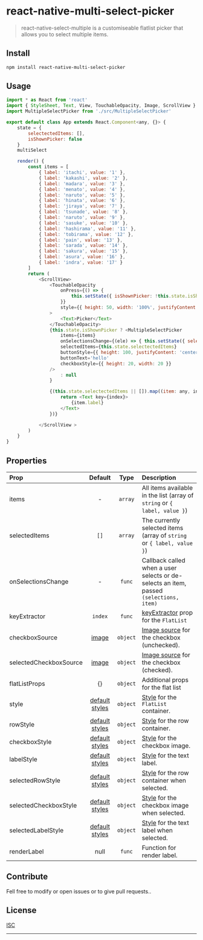 # react-native-multi-select-picker


> react-native-select-multiple is a customiseable  flatlist picker that allows you to select multiple items.


## Install

```sh
npm install react-native-multi-select-picker
```

## Usage

```js
import * as React from 'react'
import { StyleSheet, Text, View, TouchableOpacity, Image, ScrollView } from 'react-native'
import MultipleSelectPicker from './src/MultipleSelectPicker'

export default class App extends React.Component<any, {}> {
    state = {
        selectectedItems: [],
        isShownPicker: false
    }
    multiSelect

    render() {
        const items = [
            { label: 'itachi', value: '1' },
            { label: 'kakashi', value: '2' },
            { label: 'madara', value: '3' },
            { label: 'menato', value: '4' },
            { label: 'naruto', value: '5' },
            { label: 'hinata', value: '6' },
            { label: 'jiraya', value: '7' },
            { label: 'tsunade', value: '8' },
            { label: 'naruto', value: '9' },
            { label: 'sasuke', value: '10' },
            { label: 'hashirama', value: '11' },
            { label: 'tobirama', value: '12' },
            { label: 'pain', value: '13' },
            { label: 'sarada', value: '14' },
            { label: 'sakura', value: '15' },
            { label: 'asura', value: '16' },
            { label: 'indra', value: '17' }
        ]
        return (
            <ScrollView>
                <TouchableOpacity
                    onPress={() => {
                        this.setState({ isShownPicker: !this.state.isShownPicker })
                    }}
                    style={{ height: 50, width: '100%', justifyContent: 'center', alignItems: 'center', backgroundColor: '#dadde3' }}
                >
                    <Text>Picker</Text>
                </TouchableOpacity>
                {this.state.isShownPicker ? <MultipleSelectPicker
                    items={items}
                    onSelectionsChange={(ele) => { this.setState({ selectectedItems: ele }) }}
                    selectedItems={this.state.selectectedItems}
                    buttonStyle={{ height: 100, justifyContent: 'center', alignItems: 'center' }}
                    buttonText='hello'
                    checkboxStyle={{ height: 20, width: 20 }}
                />
                    : null
                }

                {(this.state.selectectedItems || []).map((item: any, index) => {
                    return <Text key={index}>
                        {item.label}
                    </Text>
                })}

            </ScrollView >
        )
    }
}


```



## Properties

| Prop  | Default  | Type | Description |
| :------------ |:---------------:| :---------------:| :-----|
| items | - | `array` | All items available in the list (array of `string` or `{ label, value }`) |
| selectedItems | `[]` | `array` | The currently selected items (array of `string` or `{ label, value }`) |
| onSelectionsChange | - | `func` | Callback called when a user selects or de-selects an item, passed `(selections, item)` |
| keyExtractor | `index` | `func` | [keyExtractor](https://facebook.github.io/react-native/docs/flatlist.html#keyextractor) prop for the `FlatList` |
| checkboxSource | [image](images/icon-checkbox.png) | `object` | [Image source](https://facebook.github.io/react-native/docs/image.html#source) for the checkbox (unchecked). |
| selectedCheckboxSource | [image](images/icon-checkbox-checked.png) | `object` | [Image source](https://facebook.github.io/react-native/docs/image.html#source) for the checkbox (checked). |
| flatListProps | {} | `object` | Additional props for the flat list |
| style | [default styles](src/SelectMultiple.styles.js) | `object` | [Style](https://facebook.github.io/react-native/docs/scrollview.html#style) for the `FlatList` container. |
| rowStyle | [default styles](src/SelectMultiple.styles.js) | `object` | [Style](https://facebook.github.io/react-native/docs/view.html#style) for the row container. |
| checkboxStyle | [default styles](src/SelectMultiple.styles.js) | `object` | [Style](https://facebook.github.io/react-native/docs/image.html#style) for the checkbox image. |
| labelStyle | [default styles](src/SelectMultiple.styles.js) | `object` | [Style](https://facebook.github.io/react-native/docs/text.html#style) for the text label. |
| selectedRowStyle | [default styles](src/SelectMultiple.styles.js) | `object` | [Style](https://facebook.github.io/react-native/docs/view.html#style) for the row container when selected. |
| selectedCheckboxStyle | [default styles](src/SelectMultiple.styles.js) | `object` | [Style](https://facebook.github.io/react-native/docs/image.html#style) for the checkbox image when selected. |
| selectedLabelStyle | [default styles](src/SelectMultiple.styles.js) | `object` | [Style](https://facebook.github.io/react-native/docs/text.html#style) for the text label when selected. |
| renderLabel | null | `func` | Function for render label. |

## Contribute

Fell free to modify or open issues or to give pull requests..

## License

[ISC](LICENSE) 

----